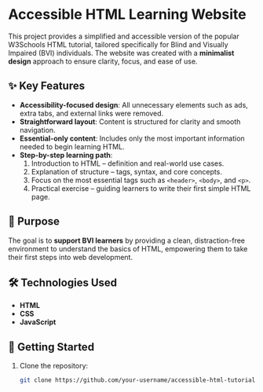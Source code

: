# Accessible HTML Learning Website

This project provides a simplified and accessible version of the popular W3Schools HTML tutorial, tailored specifically for Blind and Visually Impaired (BVI) individuals. The website was created with a **minimalist design** approach to ensure clarity, focus, and ease of use.

## ✨ Key Features
- **Accessibility-focused design**: All unnecessary elements such as ads, extra tabs, and external links were removed.
- **Straightforward layout**: Content is structured for clarity and smooth navigation.
- **Essential-only content**: Includes only the most important information needed to begin learning HTML.
- **Step-by-step learning path**:
  1. Introduction to HTML – definition and real-world use cases.
  2. Explanation of structure – tags, syntax, and core concepts.
  3. Focus on the most essential tags such as `<header>`, `<body>`, and `<p>`.
  4. Practical exercise – guiding learners to write their first simple HTML page.

## 🎯 Purpose
The goal is to **support BVI learners** by providing a clean, distraction-free environment to understand the basics of HTML, empowering them to take their first steps into web development.

## 🛠️ Technologies Used
- **HTML**  
- **CSS**  
- **JavaScript**

## 🚀 Getting Started
1. Clone the repository:
   ```bash
   git clone https://github.com/your-username/accessible-html-tutorial.git
